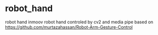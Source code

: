 # robot_hand
robot hand
inmoov robot hand controled by cv2 and media pipe
based on https://github.com/murtazahassan/Robot-Arm-Gesture-Control
